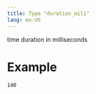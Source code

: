 ```yaml
---
title: Type "duration_mili"
lang: en-US
---
```


time duration in milliseconds

Example
=======

```text
140
```
